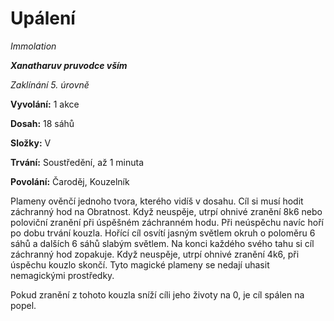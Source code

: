 # Upálení

*Immolation*

***Xanatharuv pruvodce vším***

*Zaklínání 5. úrovně*

**Vyvolání:** 1 akce

**Dosah:** 18 sáhů

**Složky:** V

**Trvání:** Soustředění, až 1 minuta

**Povolání:** Čaroděj, Kouzelník

Plameny ověnčí jednoho tvora, kterého vidíš v dosahu. Cíl si musí hodit záchranný hod na Obratnost. Když neuspěje, utrpí ohnivé zranění 8k6 nebo poloviční zranění při úspěšném záchranném hodu. Při neúspěchu navíc hoří po dobu trvání kouzla. Hořící cíl osvítí jasným světlem okruh o poloměru 6 sáhů a dalších 6 sáhů slabým světlem. Na konci každého svého tahu si cíl záchranný hod zopakuje. Když neuspěje, utrpí ohnivé zranění 4k6, při úspěchu kouzlo skončí. Tyto magické plameny se nedají uhasit nemagickými prostředky.

Pokud zranění z tohoto kouzla sníží cíli jeho životy na 0, je cíl spálen na popel.